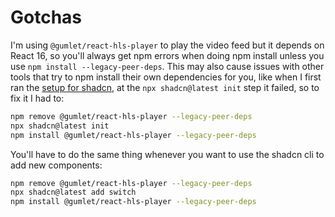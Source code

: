 # Gotchas

I'm using `@gumlet/react-hls-player` to play the video feed but it depends on React 16, so you'll always get npm errors when doing npm install unless you use `npm install --legacy-peer-deps`. This may also cause issues with other tools that try to npm install their own dependencies for you, like when I first ran the [setup for shadcn](https://ui.shadcn.com/docs/installation/vite), at the `npx shadcn@latest init` step it failed, so to fix it I had to:

```zsh
npm remove @gumlet/react-hls-player --legacy-peer-deps
npx shadcn@latest init
npm install @gumlet/react-hls-player --legacy-peer-deps
```

You'll have to do the same thing whenever you want to use the shadcn cli to add new components:

```zsh
npm remove @gumlet/react-hls-player --legacy-peer-deps
npx shadcn@latest add switch
npm install @gumlet/react-hls-player --legacy-peer-deps
```
